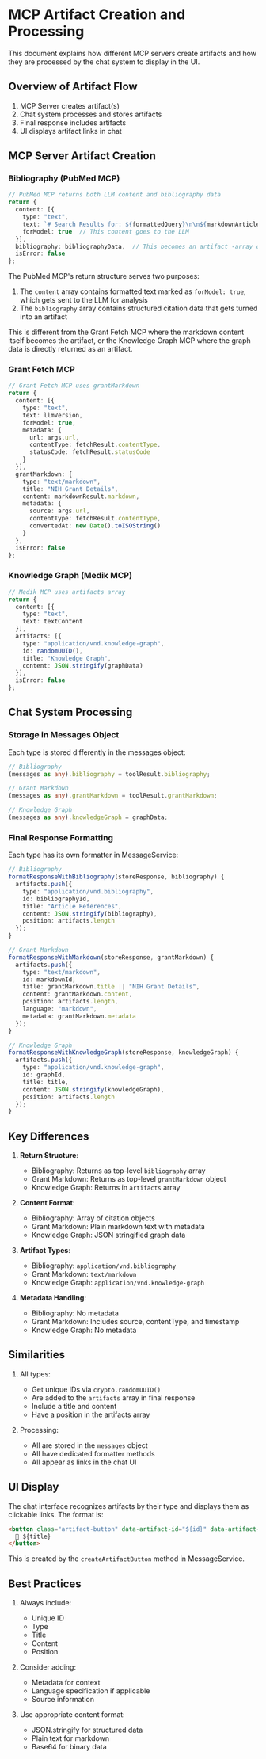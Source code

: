 # MCP Artifact Creation and Processing

This document explains how different MCP servers create artifacts and how they are processed by the chat system to display in the UI.

## Overview of Artifact Flow

1. MCP Server creates artifact(s)
2. Chat system processes and stores artifacts
3. Final response includes artifacts
4. UI displays artifact links in chat

## MCP Server Artifact Creation

### Bibliography (PubMed MCP)
```typescript
// PubMed MCP returns both LLM content and bibliography data
return {
  content: [{
    type: "text",
    text: `# Search Results for: ${formattedQuery}\n\n${markdownArticles.join("\n\n")}`,
    forModel: true  // This content goes to the LLM
  }],
  bibliography: bibliographyData,  // This becomes an artifact -array of citations
  isError: false
};
```

The PubMed MCP's return structure serves two purposes:
1. The `content` array contains formatted text marked as `forModel: true`, which gets sent to the LLM for analysis
2. The `bibliography` array contains structured citation data that gets turned into an artifact

This is different from the Grant Fetch MCP where the markdown content itself becomes the artifact, or the Knowledge Graph MCP where the graph data is directly returned as an artifact.

### Grant Fetch MCP
```typescript
// Grant Fetch MCP uses grantMarkdown
return {
  content: [{
    type: "text",
    text: llmVersion,
    forModel: true,
    metadata: {
      url: args.url,
      contentType: fetchResult.contentType,
      statusCode: fetchResult.statusCode
    }
  }],
  grantMarkdown: {
    type: "text/markdown",
    title: "NIH Grant Details",
    content: markdownResult.markdown,
    metadata: {
      source: args.url,
      contentType: fetchResult.contentType,
      convertedAt: new Date().toISOString()
    }
  },
  isError: false
};
```

### Knowledge Graph (Medik MCP)
```typescript
// Medik MCP uses artifacts array
return {
  content: [{
    type: "text",
    text: textContent
  }],
  artifacts: [{
    type: "application/vnd.knowledge-graph",
    id: randomUUID(),
    title: "Knowledge Graph",
    content: JSON.stringify(graphData)
  }],
  isError: false
};
```

## Chat System Processing

### Storage in Messages Object
Each type is stored differently in the messages object:

```typescript
// Bibliography
(messages as any).bibliography = toolResult.bibliography;

// Grant Markdown
(messages as any).grantMarkdown = toolResult.grantMarkdown;

// Knowledge Graph
(messages as any).knowledgeGraph = graphData;
```

### Final Response Formatting
Each type has its own formatter in MessageService:

```typescript
// Bibliography
formatResponseWithBibliography(storeResponse, bibliography) {
  artifacts.push({
    type: "application/vnd.bibliography",
    id: bibliographyId,
    title: "Article References",
    content: JSON.stringify(bibliography),
    position: artifacts.length
  });
}

// Grant Markdown
formatResponseWithMarkdown(storeResponse, grantMarkdown) {
  artifacts.push({
    type: "text/markdown",
    id: markdownId,
    title: grantMarkdown.title || "NIH Grant Details",
    content: grantMarkdown.content,
    position: artifacts.length,
    language: "markdown",
    metadata: grantMarkdown.metadata
  });
}

// Knowledge Graph
formatResponseWithKnowledgeGraph(storeResponse, knowledgeGraph) {
  artifacts.push({
    type: "application/vnd.knowledge-graph",
    id: graphId,
    title: title,
    content: JSON.stringify(knowledgeGraph),
    position: artifacts.length
  });
}
```

## Key Differences

1. **Return Structure**:
   - Bibliography: Returns as top-level `bibliography` array
   - Grant Markdown: Returns as top-level `grantMarkdown` object
   - Knowledge Graph: Returns in `artifacts` array

2. **Content Format**:
   - Bibliography: Array of citation objects
   - Grant Markdown: Plain markdown text with metadata
   - Knowledge Graph: JSON stringified graph data

3. **Artifact Types**:
   - Bibliography: `application/vnd.bibliography`
   - Grant Markdown: `text/markdown`
   - Knowledge Graph: `application/vnd.knowledge-graph`

4. **Metadata Handling**:
   - Bibliography: No metadata
   - Grant Markdown: Includes source, contentType, and timestamp
   - Knowledge Graph: No metadata

## Similarities

1. All types:
   - Get unique IDs via `crypto.randomUUID()`
   - Are added to the `artifacts` array in final response
   - Include a title and content
   - Have a position in the artifacts array

2. Processing:
   - All are stored in the `messages` object
   - All have dedicated formatter methods
   - All appear as links in the chat UI

## UI Display

The chat interface recognizes artifacts by their type and displays them as clickable links. The format is:

```html
<button class="artifact-button" data-artifact-id="${id}" data-artifact-type="${type}">
  📎 ${title}
</button>
```

This is created by the `createArtifactButton` method in MessageService.

## Best Practices

1. Always include:
   - Unique ID
   - Type
   - Title
   - Content
   - Position

2. Consider adding:
   - Metadata for context
   - Language specification if applicable
   - Source information

3. Use appropriate content format:
   - JSON.stringify for structured data
   - Plain text for markdown
   - Base64 for binary data 